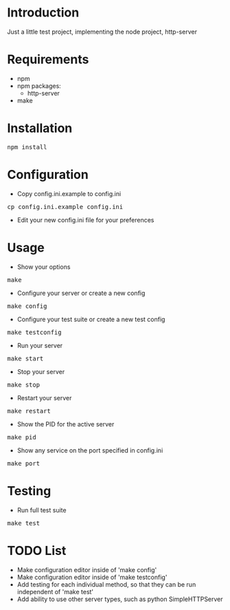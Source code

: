 # Introduction
Just a little test project, implementing the node project, http-server

# Requirements
* npm
* npm packages:
  * http-server
* make

# Installation
<pre>npm install</pre>

# Configuration
* Copy config.ini.example to config.ini
<pre>cp config.ini.example config.ini</pre>
* Edit your new config.ini file for your preferences

# Usage
* Show your options
<pre>make</pre>
* Configure your server or create a new config
<pre>make config</pre>
* Configure your test suite or create a new test config
<pre>make testconfig</pre>
* Run your server
<pre>make start</pre>
* Stop your server
<pre>make stop</pre>
* Restart your server
<pre>make restart</pre>
* Show the PID for the active server
<pre>make pid</pre>
* Show any service on the port specified in config.ini
<pre>make port</pre>

# Testing
* Run full test suite
<pre>make test</pre>

# TODO List
* Make configuration editor inside of 'make config'
* Make configuration editor inside of 'make testconfig'
* Add testing for each individual method, so that they can be run
independent of 'make test'
* Add ability to use other server types, such as python SimpleHTTPServer

